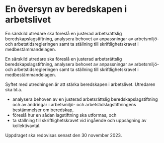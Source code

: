 # En översyn av beredskapen i arbetslivet

En särskild utredare ska föreslå en justerad arbetsrättslig beredskapslagstiftning, analysera behovet av anpassningar av arbetsmiljö- och arbetstidsregleringen samt ta ställning till skriftlighetskravet i medbestämmandelagen.

En särskild utredare ska föreslå en justerad arbetsrättslig beredskapslagstiftning, analysera behovet av anpassningar av arbetsmiljö- och arbetstidsregleringen samt ta ställning till skriftlighetskravet i medbestämmandelagen.

Syftet med utredningen är att stärka beredskapen i arbetslivet.
Utredaren ska bl.a.

* analysera behoven av en justerad arbetsrättslig beredskapslagstiftning och av ändringar i arbetsmiljö- och arbetstidslagstiftningens bestämmelser om beredskap,
* föreslå hur en sådan lagstiftning ska utformas, och
* ta ställning till skriftlighetskravet vid ingående och uppsägning av kollektivavtal.

Uppdraget ska redovisas senast den 30 november 2023.
